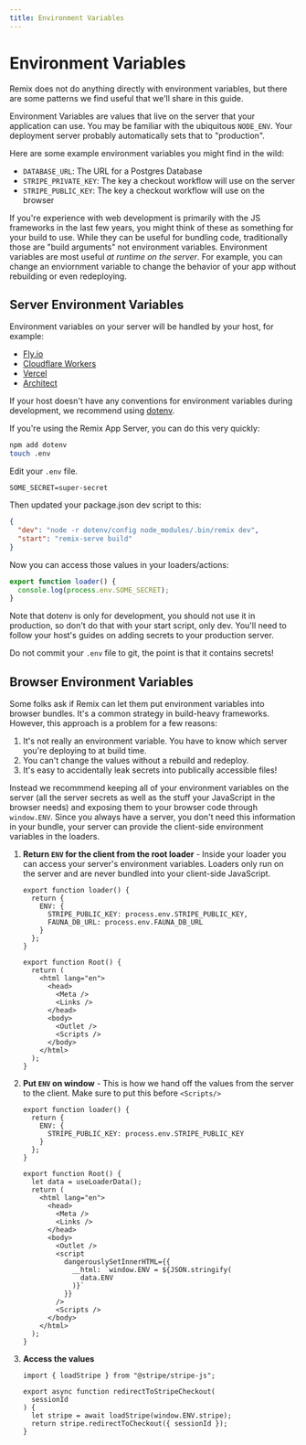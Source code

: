 ```yaml
---
title: Environment Variables
---
```


# Environment Variables

Remix does not do anything directly with environment variables, but there are some patterns we find useful that we'll share in this guide.

Environment Variables are values that live on the server that your application can use. You may be familiar with the ubiquitous `NODE_ENV`. Your deployment server probably automatically sets that to "production".

Here are some example environment variables you might find in the wild:

- `DATABASE_URL`: The URL for a Postgres Database
- `STRIPE_PRIVATE_KEY`: The key a checkout workflow will use on the server
- `STRIPE_PUBLIC_KEY`: The key a checkout workflow will use on the browser

If you're experience with web development is primarily with the JS frameworks in the last few years, you might think of these as something for your build to use. While they can be useful for bundling code, traditionally those are "build arguments" not environment variables. Environment variables are most useful _at runtime on the server_. For example, you can change an enviornment variable to change the behavior of your app without rebuilding or even redeploying.

## Server Environment Variables

Environment variables on your server will be handled by your host, for example:

- [Fly.io](https://fly.io/docs/reference/secrets/)
- [Cloudflare Workers](https://developers.cloudflare.com/workers/platform/environment-variables)
- [Vercel](https://vercel.com/docs/environment-variables)
- [Architect](https://arc.codes/docs/en/reference/cli/env)

If your host doesn't have any conventions for environment variables during development, we recommend using [dotenv](https://www.npmjs.com/package/dotenv).

If you're using the Remix App Server, you can do this very quickly:

```sh
npm add dotenv
touch .env
```

Edit your `.env` file.

```
SOME_SECRET=super-secret
```

Then updated your package.json dev script to this:

```json lines=[2] filename=package.json
{
  "dev": "node -r dotenv/config node_modules/.bin/remix dev",
  "start": "remix-serve build"
}
```

Now you can access those values in your loaders/actions:

```js
export function loader() {
  console.log(process.env.SOME_SECRET);
}
```

Note that dotenv is only for development, you should not use it in production, so don't do that with your start script, only dev. You'll need to follow your host's guides on adding secrets to your production server.

<docs-error>Do not commit your <code>.env</code> file to git, the point is that it contains secrets!</docs-error>

## Browser Environment Variables

Some folks ask if Remix can let them put environment variables into browser bundles. It's a common strategy in build-heavy frameworks. However, this approach is a problem for a few reasons:

1. It's not really an environment variable. You have to know which server you're deploying to at build time.
2. You can't change the values without a rebuild and redeploy.
3. It's easy to accidentally leak secrets into publically accessible files!

Instead we recommmend keeping all of your environment variables on the server (all the server secrets as well as the stuff your JavaScript in the browser needs) and exposing them to your browser code through `window.ENV`. Since you always have a server, you don't need this information in your bundle, your server can provide the client-side environment variables in the loaders.

1. **Return `ENV` for the client from the root loader** - Inside your loader you can access your server's environment variables. Loaders only run on the server and are never bundled into your client-side JavaScript.

   ```tsx [3-6]
   export function loader() {
     return {
       ENV: {
         STRIPE_PUBLIC_KEY: process.env.STRIPE_PUBLIC_KEY,
         FAUNA_DB_URL: process.env.FAUNA_DB_URL
       }
     };
   }

   export function Root() {
     return (
       <html lang="en">
         <head>
           <Meta />
           <Links />
         </head>
         <body>
           <Outlet />
           <Scripts />
         </body>
       </html>
     );
   }
   ```

2. **Put `ENV` on window** - This is how we hand off the values from the server to the client. Make sure to put this before `<Scripts/>`

   ```tsx [10, 19-25]
   export function loader() {
     return {
       ENV: {
         STRIPE_PUBLIC_KEY: process.env.STRIPE_PUBLIC_KEY
       }
     };
   }

   export function Root() {
     let data = useLoaderData();
     return (
       <html lang="en">
         <head>
           <Meta />
           <Links />
         </head>
         <body>
           <Outlet />
           <script
             dangerouslySetInnerHTML={{
               __html: `window.ENV = ${JSON.stringify(
                 data.ENV
               )}`
             }}
           />
           <Scripts />
         </body>
       </html>
     );
   }
   ```

3. **Access the values**

   ```tsx [6]
   import { loadStripe } from "@stripe/stripe-js";

   export async function redirectToStripeCheckout(
     sessionId
   ) {
     let stripe = await loadStripe(window.ENV.stripe);
     return stripe.redirectToCheckout({ sessionId });
   }
   ```
